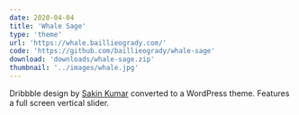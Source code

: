 ```yaml
---
date: 2020-04-04
title: 'Whale Sage'
type: 'theme'
url: 'https://whale.baillieogrady.com/'
code: 'https://github.com/baillieogrady/whale-sage'
download: 'downloads/whale-sage.zip'
thumbnail: '../images/whale.jpg'
---
```


Dribbble design by [Sakin Kumar](https://dribbble.com/shots/9911837-Agency-Landing-page) converted to a WordPress theme. Features a full screen vertical slider.